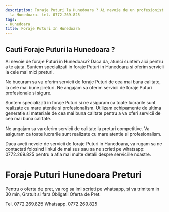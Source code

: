 ```yaml
---
description: Foraje Puturi la Hunedoara ? Ai nevoie de un profesionist in Foraje Puturi
  la Hunedoara. tel. 0772.269.825
tags:
- Hunedoara
title: Foraje Puturi In Hunedoara
---
```



## Cauti Foraje Puturi la Hunedoara ?

Ai nevoie de foraje Puturi in Hunedoara? Daca da, atunci suntem aici pentru a te ajuta. Suntem specializati in foraje Puturi in Hunedoara si oferim servicii la cele mai mici preturi.

Ne bucuram sa va oferim servicii de foraje Puturi de cea mai buna calitate, la cele mai bune preturi. Ne angajam sa oferim servicii de foraje Puturi profesionale si sigure.

Suntem specializati in foraje Puturi si ne asiguram ca toate lucrarile sunt realizate cu mare atentie si profesionalism. Utilizam echipamente de ultima generatie si materiale de cea mai buna calitate pentru a va oferi servicii de cea mai buna calitate.

Ne angajam sa va oferim servicii de calitate la preturi competitive. Va asiguram ca toate lucrarile sunt realizate cu mare atentie si profesionalism.

Daca aveti nevoie de servicii de foraje Puturi in Hunedoara, va rugam sa ne contactati folosind linkul de mai sus sau sa ne scrieti pe whatsapp: 0772.269.825 pentru a afla mai multe detalii despre serviciile noastre.

# Foraje Puturi Hunedoara Preturi
Pentru o oferta de pret, va rog sa imi scrieti pe whatsapp, si va trimitem in 30 min, Gratuit si fara Obligatii Oferta de Pret.

Tel. 0772.269.825
Whatsapp. 0772.269.825